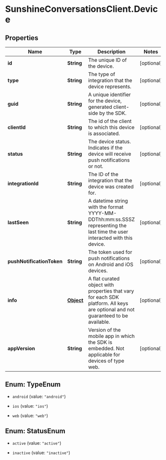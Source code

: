 # SunshineConversationsClient.Device

## Properties

Name | Type | Description | Notes
------------ | ------------- | ------------- | -------------
**id** | **String** | The unique ID of the device. | [optional] 
**type** | **String** | The type of integration that the device represents. | [optional] 
**guid** | **String** | A unique identifier for the device, generated client-side by the SDK. | [optional] 
**clientId** | **String** | The id of the client to which this device is associated. | [optional] 
**status** | **String** | The device status. Indicates if the device will receive push notifications or not. | [optional] 
**integrationId** | **String** | The ID of the integration that the device was created for. | [optional] 
**lastSeen** | **String** | A datetime string with the format YYYY-MM-DDThh:mm:ss.SSSZ representing the last time the user interacted with this device. | [optional] 
**pushNotificationToken** | **String** | The token used for push notifications on Android and iOS devices. | [optional] 
**info** | [**Object**](.md) | A flat curated object with properties that vary for each SDK platform. All keys are optional and not guaranteed to be available. | [optional] 
**appVersion** | **String** | Version of the mobile app in which the SDK is embedded. Not applicable for devices of type web. | [optional] 



## Enum: TypeEnum


* `android` (value: `"android"`)

* `ios` (value: `"ios"`)

* `web` (value: `"web"`)





## Enum: StatusEnum


* `active` (value: `"active"`)

* `inactive` (value: `"inactive"`)





